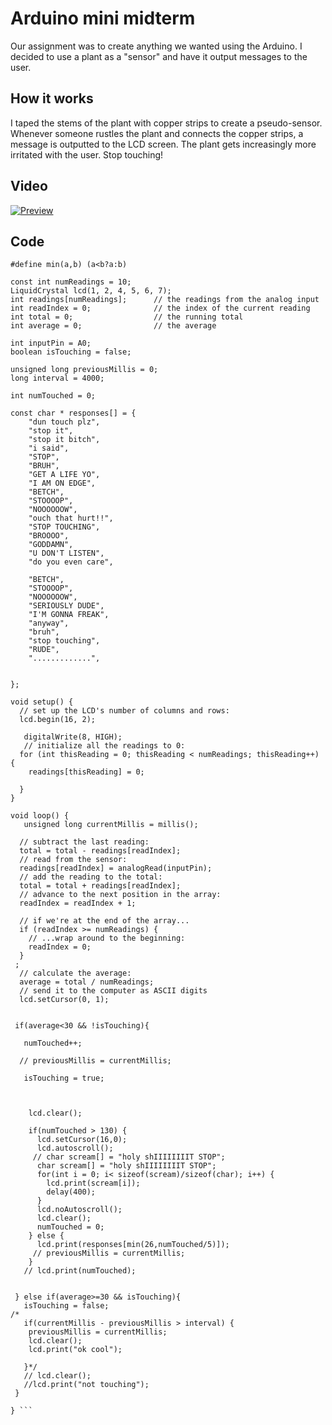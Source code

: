 # Arduino mini midterm

Our assignment was to create anything we wanted using the Arduino. I decided to use a plant as a "sensor" and have it output messages to the user.

## How it works

I taped the stems of the plant with copper strips to create a pseudo-sensor. Whenever someone rustles the plant and connects the copper strips, a message is outputted to the LCD screen. The plant gets increasingly more irritated with the user. Stop touching!



## Video

[![Preview](video.png)](https://vimeo.com/238677426)

## Code

``` #include <LiquidCrystal.h>
#define min(a,b) (a<b?a:b)
     
const int numReadings = 10;
LiquidCrystal lcd(1, 2, 4, 5, 6, 7);
int readings[numReadings];      // the readings from the analog input
int readIndex = 0;              // the index of the current reading
int total = 0;                  // the running total
int average = 0;                // the average

int inputPin = A0;
boolean isTouching = false;

unsigned long previousMillis = 0;
long interval = 4000;

int numTouched = 0;

const char * responses[] = {
    "dun touch plz",
    "stop it",
    "stop it bitch",
    "i said",
    "STOP",
    "BRUH",
    "GET A LIFE YO",
    "I AM ON EDGE",
    "BETCH",
    "STOOOOP",
    "NOOOOOOW",
    "ouch that hurt!!",
    "STOP TOUCHING",
    "BROOOO",
    "GODDAMN",
    "U DON'T LISTEN",
    "do you even care",
   
    "BETCH",
    "STOOOOP",
    "NOOOOOOW",
    "SERIOUSLY DUDE",
    "I'M GONNA FREAK",
    "anyway",
    "bruh",
    "stop touching",
    "RUDE",
    ".............",
    
    
};

void setup() {
  // set up the LCD's number of columns and rows:
  lcd.begin(16, 2);

   digitalWrite(8, HIGH);
   // initialize all the readings to 0:
  for (int thisReading = 0; thisReading < numReadings; thisReading++) {
    readings[thisReading] = 0;
     
  }
}

void loop() {
   unsigned long currentMillis = millis();
   
  // subtract the last reading:
  total = total - readings[readIndex];
  // read from the sensor:
  readings[readIndex] = analogRead(inputPin);
  // add the reading to the total:
  total = total + readings[readIndex];
  // advance to the next position in the array:
  readIndex = readIndex + 1;

  // if we're at the end of the array...
  if (readIndex >= numReadings) {
    // ...wrap around to the beginning:
    readIndex = 0;
  }
 ;
  // calculate the average:
  average = total / numReadings;
  // send it to the computer as ASCII digits
  lcd.setCursor(0, 1);

  
 if(average<30 && !isTouching){
   
   numTouched++;

  // previousMillis = currentMillis;
   
   isTouching = true;

   
   
    lcd.clear();

    if(numTouched > 130) {
      lcd.setCursor(16,0);
      lcd.autoscroll();
     // char scream[] = "holy shIIIIIIIIT STOP";
      char scream[] = "holy shIIIIIIIIT STOP";
      for(int i = 0; i< sizeof(scream)/sizeof(char); i++) {
        lcd.print(scream[i]);
        delay(400);
      }
      lcd.noAutoscroll();
      lcd.clear();
      numTouched = 0;
    } else {
      lcd.print(responses[min(26,numTouched/5)]);
     // previousMillis = currentMillis;
    }
   // lcd.print(numTouched);
     
 
 } else if(average>=30 && isTouching){
   isTouching = false;
/*
   if(currentMillis - previousMillis > interval) {
    previousMillis = currentMillis;
    lcd.clear();
    lcd.print("ok cool");
    
   }*/
   // lcd.clear();
   //lcd.print("not touching");
 }
 
} ```


